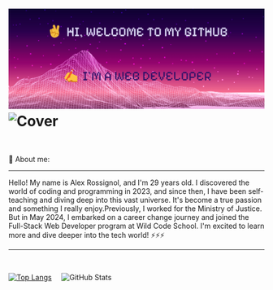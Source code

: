 #  ![Cover](https://github.com/RossAlex0/RossAlex0/blob/main/bannGitHub.jpg.png)  ![Cover](https://www.codewars.com/users/RossAlex/badges/micro)

<p>&nbsp;</p>
🔭 About me:

---

  Hello! My name is Alex Rossignol, and I'm 29 years old. I discovered the world of coding and programming in 2023, and since then, I have been self-teaching and diving deep into this vast universe. It's become a true passion and something I really enjoy.Previously, I worked for the Ministry of Justice. But in May 2024, I embarked on a career change journey and joined the Full-Stack Web Developer program at Wild Code School. I'm excited to learn more and dive deeper into the tech world! ⚡⚡⚡  

---
<p>&nbsp;</p>

<div width="1000" >
  <a href="https://github.com/RossAlex0/github-readme-stats">
    <img src="https://github-readme-stats.vercel.app/api/top-langs/?username=RossAlex0&layout=donut&theme=aura_dark&size_weight=0.5&count_weight=0.5&hide=HTML" alt="Top Langs" />
  </a>
  <a href="https://github.com/RossAlex0/github-readme-stats">
    <img src="https://github-readme-stats.vercel.app/api?username=RossAlex0&theme=aura_dark&hide=stars,issues" alt="GitHub Stats" width="400" height="220" align="right" />
  </a>
</div>

















<!--
**RossAlex0/RossAlex0** is a ✨ _special_ ✨ repository because its `README.md` (this file) appears on your GitHub profile.

Here are some ideas to get you started:

- 🔭 I’m currently working on ...
- 🌱 I’m currently learning ...
- 👯 I’m looking to collaborate on ...
- 🤔 I’m looking for help with ...
- 💬 Ask me about ...
- 📫 How to reach me: ...
- 😄 Pronouns: ...
- ⚡ Fun fact: ...
-->
